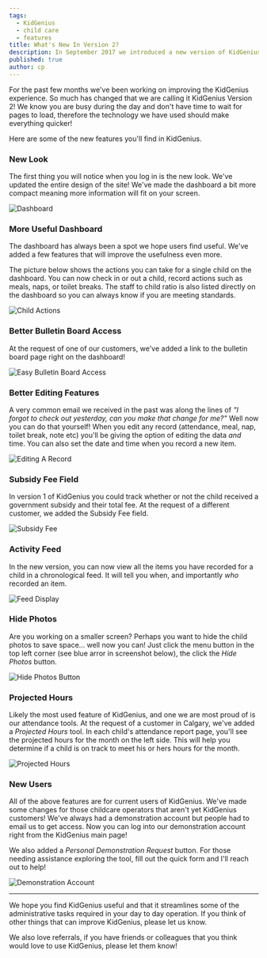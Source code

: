 ```yaml
---
tags:
  - KidGenius
  - child care
  - features
title: What's New In Version 2?
description: In September 2017 we introduced a new version of KidGenius.  Here are the brand new features that will help your childcare centre run smoothly.
published: true
author: cp
---
```

For the past few months we've been working on improving the KidGenius experience.  So much has changed that we are calling it KidGenius Version 2!  We know you are busy during the day and don't have time to wait for pages to load, therefore the technology we have used should make everything quicker!  

Here are some of the new features you'll find in KidGenius.

### New Look

The first thing you will notice when you log in is the new look.  We've updated the entire design of the site!  We've made the dashboard a bit more compact meaning more information will fit on your screen.

![Dashboard](https://blog.daycareiq.com/site_assets/images/main_screen.png)

### More Useful Dashboard

The dashboard has always been a spot we hope users find useful.  We've added a few features that will improve the usefulness even more.

The picture below shows the actions you can take for a single child on the dashboard.  You can now check in or out a child, record actions such as meals, naps, or toilet breaks.  The staff to child ratio is also listed directly on the dashboard so you can always know if you are meeting standards.

![Child Actions](https://blog.daycareiq.com/site_assets/images/dashboard_data.png)

### Better Bulletin Board Access

At the request of one of our customers, we've added a link to the bulletin board page right on the dashboard!

![Easy Bulletin Board Access](https://blog.daycareiq.com/site_assets/images/dashboard_bb.png)

### Better Editing Features

A very common email we received in the past was along the lines of *"I forgot to check out yesterday, can you make that change for me?"*  Well now you can do that yourself!  When you edit any record (attendance, meal, nap, toilet break, note etc) you'll be giving the option of editing the data *and* time.  You can also set the date and time when you record a new item.

![Editing A Record](https://blog.daycareiq.com/site_assets/images/edit_record.png)

### Subsidy Fee Field

In version 1 of KidGenius you could track whether or not the child received a government subsidy and their total fee.  At the request of a different customer, we added the Subsidy Fee field.

![Subsidy Fee](https://blog.daycareiq.com/site_assets/images/new_fee.png)

### Activity Feed

In the new version, you can now view all the items you have recorded for a child in a chronological feed.  It will tell you when, and importantly *who* recorded an item.

![Feed Display](https://blog.daycareiq.com/site_assets/images/activity_feed.png)

### Hide Photos

Are you working on a smaller screen?  Perhaps you want to hide the child photos to save space... well now you can!  Just click the menu button in the top left corner (see blue arror in screenshot below), the click the *Hide Photos* button.

![Hide Photos Button](https://blog.daycareiq.com/site_assets/images/hide_photos.png)

### Projected Hours

Likely the most used feature of KidGenius, and one we are most proud of is our attendance tools.  At the request of a customer in Calgary, we've added a *Projected Hours* tool.  In each child's attendance report page, you'll see the projected hours for the month on the left side.  This will help you determine if a child is on track to meet his or hers hours for the month.

![Projected Hours](https://blog.daycareiq.com/site_assets/images/projected_hours.png)

### New Users

All of the above features are for current users of KidGenius.  We've made some changes for those childcare operators that aren't yet KidGenius customers!  We've always had a demonstration account but people had to email us to get access.  Now you can log into our demonstration account right from the KidGenius main page!

We also added a *Personal Demonstration Request* button.  For those needing assistance exploring the tool, fill out the quick form and I'll reach out to help!

![Demonstration Account](https://blog.daycareiq.com/site_assets/images/demo_account.png)

---

We hope you find KidGenius useful and that it streamlines some of the administrative tasks required in your day to day operation.  If you think of other things that can improve KidGenius, please let us know.

We also love referrals, if you have friends or colleagues that you think would love to use KidGenius, please let them know!

